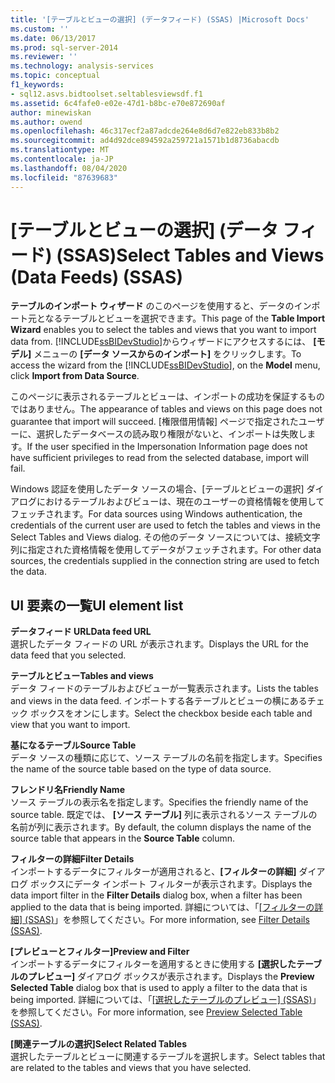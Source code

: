 ```yaml
---
title: '[テーブルとビューの選択] (データフィード) (SSAS) |Microsoft Docs'
ms.custom: ''
ms.date: 06/13/2017
ms.prod: sql-server-2014
ms.reviewer: ''
ms.technology: analysis-services
ms.topic: conceptual
f1_keywords:
- sql12.asvs.bidtoolset.seltablesviewsdf.f1
ms.assetid: 6c4fafe0-e02e-47d1-b8bc-e70e872690af
author: minewiskan
ms.author: owend
ms.openlocfilehash: 46c317ecf2a87adcde264e8d6d7e822eb833b8b2
ms.sourcegitcommit: ad4d92dce894592a259721a1571b1d8736abacdb
ms.translationtype: MT
ms.contentlocale: ja-JP
ms.lasthandoff: 08/04/2020
ms.locfileid: "87639683"
---
```

# <a name="select-tables-and-views-data-feeds-ssas"></a><span data-ttu-id="7bb0c-102">[テーブルとビューの選択] (データ フィード) (SSAS)</span><span class="sxs-lookup"><span data-stu-id="7bb0c-102">Select Tables and Views (Data Feeds) (SSAS)</span></span>
  <span data-ttu-id="7bb0c-103">**テーブルのインポート ウィザード** のこのページを使用すると、データのインポート元となるテーブルとビューを選択できます。</span><span class="sxs-lookup"><span data-stu-id="7bb0c-103">This page of the **Table Import Wizard** enables you to select the tables and views that you want to import data from.</span></span> <span data-ttu-id="7bb0c-104">[!INCLUDE[ssBIDevStudio](../includes/ssbidevstudio-md.md)]からウィザードにアクセスするには、 **[モデル]** メニューの **[データ ソースからのインポート]** をクリックします。</span><span class="sxs-lookup"><span data-stu-id="7bb0c-104">To access the wizard from the [!INCLUDE[ssBIDevStudio](../includes/ssbidevstudio-md.md)], on the **Model** menu, click **Import from Data Source**.</span></span>  
  
 <span data-ttu-id="7bb0c-105">このページに表示されるテーブルとビューは、インポートの成功を保証するものではありません。</span><span class="sxs-lookup"><span data-stu-id="7bb0c-105">The appearance of tables and views on this page does not guarantee that import will succeed.</span></span> <span data-ttu-id="7bb0c-106">[権限借用情報] ページで指定されたユーザーに、選択したデータベースの読み取り権限がないと、インポートは失敗します。</span><span class="sxs-lookup"><span data-stu-id="7bb0c-106">If the user specified in the Impersonation Information page does not have sufficient privileges to read from the selected database, import will fail.</span></span>  
  
 <span data-ttu-id="7bb0c-107">Windows 認証を使用したデータ ソースの場合、[テーブルとビューの選択] ダイアログにおけるテーブルおよびビューは、現在のユーザーの資格情報を使用してフェッチされます。</span><span class="sxs-lookup"><span data-stu-id="7bb0c-107">For data sources using Windows authentication, the credentials of the current user are used to fetch the tables and views in the Select Tables and Views dialog.</span></span> <span data-ttu-id="7bb0c-108">その他のデータ ソースについては、接続文字列に指定された資格情報を使用してデータがフェッチされます。</span><span class="sxs-lookup"><span data-stu-id="7bb0c-108">For other data sources, the credentials supplied in the connection string are used to fetch the data.</span></span>  
  
## <a name="ui-element-list"></a><span data-ttu-id="7bb0c-109">UI 要素の一覧</span><span class="sxs-lookup"><span data-stu-id="7bb0c-109">UI element list</span></span>  
 <span data-ttu-id="7bb0c-110">**データフィード URL**</span><span class="sxs-lookup"><span data-stu-id="7bb0c-110">**Data feed URL**</span></span>  
 <span data-ttu-id="7bb0c-111">選択したデータ フィードの URL が表示されます。</span><span class="sxs-lookup"><span data-stu-id="7bb0c-111">Displays the URL for the data feed that you selected.</span></span>  
  
 <span data-ttu-id="7bb0c-112">**テーブルとビュー**</span><span class="sxs-lookup"><span data-stu-id="7bb0c-112">**Tables and views**</span></span>  
 <span data-ttu-id="7bb0c-113">データ フィードのテーブルおよびビューが一覧表示されます。</span><span class="sxs-lookup"><span data-stu-id="7bb0c-113">Lists the tables and views in the data feed.</span></span> <span data-ttu-id="7bb0c-114">インポートする各テーブルとビューの横にあるチェック ボックスをオンにします。</span><span class="sxs-lookup"><span data-stu-id="7bb0c-114">Select the checkbox beside each table and view that you want to import.</span></span>  
  
 <span data-ttu-id="7bb0c-115">**基になるテーブル**</span><span class="sxs-lookup"><span data-stu-id="7bb0c-115">**Source Table**</span></span>  
 <span data-ttu-id="7bb0c-116">データ ソースの種類に応じて、ソース テーブルの名前を指定します。</span><span class="sxs-lookup"><span data-stu-id="7bb0c-116">Specifies the name of the source table based on the type of data source.</span></span>  
  
 <span data-ttu-id="7bb0c-117">**フレンドリ名**</span><span class="sxs-lookup"><span data-stu-id="7bb0c-117">**Friendly Name**</span></span>  
 <span data-ttu-id="7bb0c-118">ソース テーブルの表示名を指定します。</span><span class="sxs-lookup"><span data-stu-id="7bb0c-118">Specifies the friendly name of the source table.</span></span> <span data-ttu-id="7bb0c-119">既定では、 **[ソース テーブル]** 列に表示されるソース テーブルの名前が列に表示されます。</span><span class="sxs-lookup"><span data-stu-id="7bb0c-119">By default, the column displays the name of the source table that appears in the **Source Table** column.</span></span>  
  
 <span data-ttu-id="7bb0c-120">**フィルターの詳細**</span><span class="sxs-lookup"><span data-stu-id="7bb0c-120">**Filter Details**</span></span>  
 <span data-ttu-id="7bb0c-121">インポートするデータにフィルターが適用されると、**[フィルターの詳細]** ダイアログ ボックスにデータ インポート フィルターが表示されます。</span><span class="sxs-lookup"><span data-stu-id="7bb0c-121">Displays the data import filter in the **Filter Details** dialog box, when a filter has been applied to the data that is being imported.</span></span> <span data-ttu-id="7bb0c-122">詳細については、「[[フィルターの詳細] (SSAS)](filter-details-ssas.md)」を参照してください。</span><span class="sxs-lookup"><span data-stu-id="7bb0c-122">For more information, see [Filter Details &#40;SSAS&#41;](filter-details-ssas.md).</span></span>  
  
 <span data-ttu-id="7bb0c-123">**[プレビューとフィルター]**</span><span class="sxs-lookup"><span data-stu-id="7bb0c-123">**Preview and Filter**</span></span>  
 <span data-ttu-id="7bb0c-124">インポートするデータにフィルターを適用するときに使用する **[選択したテーブルのプレビュー]** ダイアログ ボックスが表示されます。</span><span class="sxs-lookup"><span data-stu-id="7bb0c-124">Displays the **Preview Selected Table** dialog box that is used to apply a filter to the data that is being imported.</span></span> <span data-ttu-id="7bb0c-125">詳細については、「[[選択したテーブルのプレビュー] (SSAS)](preview-selected-table-ssas.md)」を参照してください。</span><span class="sxs-lookup"><span data-stu-id="7bb0c-125">For more information, see [Preview Selected Table &#40;SSAS&#41;](preview-selected-table-ssas.md).</span></span>  
  
 <span data-ttu-id="7bb0c-126">**[関連テーブルの選択]**</span><span class="sxs-lookup"><span data-stu-id="7bb0c-126">**Select Related Tables**</span></span>  
 <span data-ttu-id="7bb0c-127">選択したテーブルとビューに関連するテーブルを選択します。</span><span class="sxs-lookup"><span data-stu-id="7bb0c-127">Select tables that are related to the tables and views that you have selected.</span></span>  
  
  
